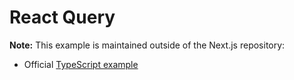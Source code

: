 # React Query

**Note:** This example is maintained outside of the Next.js repository:

- Official [TypeScript example](https://github.com/TanStack/query/tree/beta/examples/react/nextjs)
